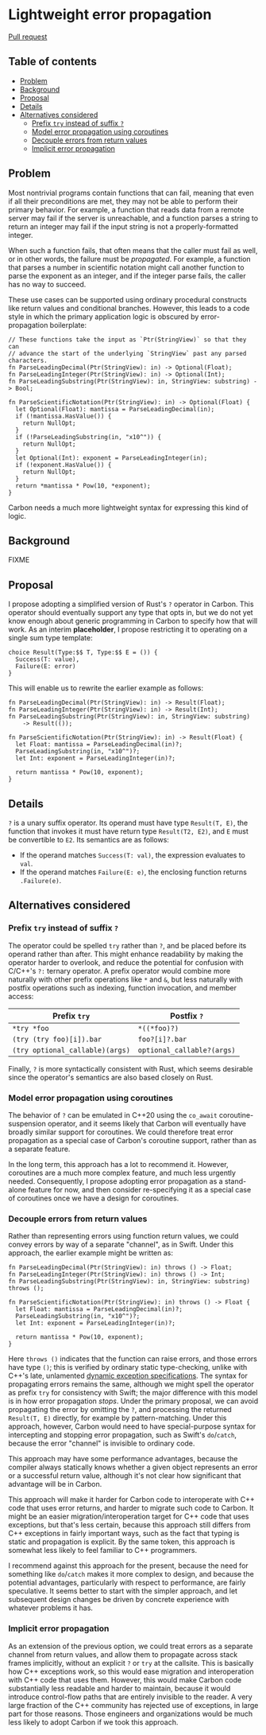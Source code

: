 # Lightweight error propagation

<!--
Part of the Carbon Language project, under the Apache License v2.0 with LLVM
Exceptions. See /LICENSE for license information.
SPDX-License-Identifier: Apache-2.0 WITH LLVM-exception
-->

[Pull request](https://github.com/carbon-language/carbon-lang/pull/301)

<!-- toc -->

## Table of contents

-   [Problem](#problem)
-   [Background](#background)
-   [Proposal](#proposal)
-   [Details](#details)
-   [Alternatives considered](#alternatives-considered)
    -   [Prefix `try` instead of suffix `?`](#prefix-try-instead-of-suffix-)
    -   [Model error propagation using coroutines](#model-error-propagation-using-coroutines)
    -   [Decouple errors from return values](#decouple-errors-from-return-values)
    -   [Implicit error propagation](#implicit-error-propagation)

<!-- tocstop -->

## Problem

Most nontrivial programs contain functions that can fail, meaning that even if
all their preconditions are met, they may not be able to perform their primary
behavior. For example, a function that reads data from a remote server may fail
if the server is unreachable, and a function parses a string to return an
integer may fail if the input string is not a properly-formatted integer.

When such a function fails, that often means that the caller must fail as well,
or in other words, the failure must be _propagated_. For example, a function
that parses a number in scientific notation might call another function to parse
the exponent as an integer, and if the integer parse fails, the caller has no
way to succeed.

These use cases can be supported using ordinary procedural constructs like
return values and conditional branches. However, this leads to a code style in
which the primary application logic is obscured by error-propagation
boilerplate:

```
// These functions take the input as `Ptr(StringView)` so that they can
// advance the start of the underlying `StringView` past any parsed characters.
fn ParseLeadingDecimal(Ptr(StringView): in) -> Optional(Float);
fn ParseLeadingInteger(Ptr(StringView): in) -> Optional(Int);
fn ParseLeadingSubstring(Ptr(StringView): in, StringView: substring) -> Bool;

fn ParseScientificNotation(Ptr(StringView): in) -> Optional(Float) {
  let Optional(Float): mantissa = ParseLeadingDecimal(in);
  if (!mantissa.HasValue()) {
    return NullOpt;
  }
  if (!ParseLeadingSubstring(in, "x10^")) {
    return NullOpt;
  }
  let Optional(Int): exponent = ParseLeadingInteger(in);
  if (!exponent.HasValue()) {
    return NullOpt;
  }
  return *mantissa * Pow(10, *exponent);
}
```

Carbon needs a much more lightweight syntax for expressing this kind of logic.

## Background

FIXME

## Proposal

I propose adopting a simplified version of Rust's `?` operator in Carbon. This
operator should eventually support any type that opts in, but we do not yet know
enough about generic programming in Carbon to specify how that will work. As an
interim **placeholder**, I propose restricting it to operating on a single sum
type template:

```
choice Result(Type:$$ T, Type:$$ E = ()) {
  Success(T: value),
  Failure(E: error)
}
```

This will enable us to rewrite the earlier example as follows:

```
fn ParseLeadingDecimal(Ptr(StringView): in) -> Result(Float);
fn ParseLeadingInteger(Ptr(StringView): in) -> Result(Int);
fn ParseLeadingSubstring(Ptr(StringView): in, StringView: substring)
    -> Result(());

fn ParseScientificNotation(Ptr(StringView): in) -> Result(Float) {
  let Float: mantissa = ParseLeadingDecimal(in)?;
  ParseLeadingSubstring(in, "x10^")?;
  let Int: exponent = ParseLeadingInteger(in)?;

  return mantissa * Pow(10, exponent);
}
```

## Details

`?` is a unary suffix operator. Its operand must have type `Result(T, E)`, the
function that invokes it must have return type `Result(T2, E2)`, and `E` must be
convertible to `E2`. Its semantics are as follows:

-   If the operand matches `Success(T: val)`, the expression evaluates to `val`.
-   If the operand matches `Failure(E: e)`, the enclosing function returns
    `.Failure(e)`.

## Alternatives considered

### Prefix `try` instead of suffix `?`

The operator could be spelled `try` rather than `?`, and be placed before its
operand rather than after. This might enhance readability by making the operator
harder to overlook, and reduce the potential for confusion with C/C++'s `?:`
ternary operator. A prefix operator would combine more naturally with other
prefix operations like `*` and `&`, but less naturally with postfix operations
such as indexing, function invocation, and member access:

| Prefix `try`                    | Postfix `?`                |
| ------------------------------- | -------------------------- |
| `*try *foo`                     | `*((*foo)?)`               |
| `(try (try foo)[i]).bar`        | `foo?[i]?.bar`             |
| `(try optional_callable)(args)` | `optional_callable?(args)` |

Finally, `?` is more syntactically consistent with Rust, which seems desirable
since the operator's semantics are also based closely on Rust.

### Model error propagation using coroutines

The behavior of `?` can be emulated in C++20 using the `co_await`
coroutine-suspension operator, and it seems likely that Carbon will eventually
have broadly similar support for coroutines. We could therefore treat error
propagation as a special case of Carbon's coroutine support, rather than as a
separate feature.

In the long term, this approach has a lot to recommend it. However, coroutines
are a much more complex feature, and much less urgently needed. Consequently, I
propose adopting error propagation as a stand-alone feature for now, and then
consider re-specifying it as a special case of coroutines once we have a design
for coroutines.

### Decouple errors from return values

Rather than representing errors using function return values, we could convey
errors by way of a separate "channel", as in Swift. Under this approach, the
earlier example might be written as:

```
fn ParseLeadingDecimal(Ptr(StringView): in) throws () -> Float;
fn ParseLeadingInteger(Ptr(StringView): in) throws () -> Int;
fn ParseLeadingSubstring(Ptr(StringView): in, StringView: substring) throws ();

fn ParseScientificNotation(Ptr(StringView): in) throws () -> Float {
  let Float: mantissa = ParseLeadingDecimal(in)?;
  ParseLeadingSubstring(in, "x10^")?;
  let Int: exponent = ParseLeadingInteger(in)?;

  return mantissa * Pow(10, exponent);
}
```

Here `throws ()` indicates that the function can raise errors, and those errors
have type `()`; this is verified by ordinary static type-checking, unlike with
C++'s late, unlamented
[dynamic exception specifications](https://en.cppreference.com/w/cpp/language/except_spec).
The syntax for propagating errors remains the same, although we might spell the
operator as prefix `try` for consistency with Swift; the major difference with
this model is in how error propagation _stops_. Under the primary proposal, we
can avoid propagating the error by omitting the `?`, and processing the returned
`Result(T, E)` directly, for example by pattern-matching. Under this approach,
however, Carbon would need to have special-purpose syntax for intercepting and
stopping error propagation, such as Swift's `do`/`catch`, because the error
"channel" is invisible to ordinary code.

This approach may have some performance advantages, because the compiler always
statically knows whether a given object represents an error or a successful
return value, although it's not clear how significant that advantage will be in
Carbon.

This approach will make it harder for Carbon code to interoperate with C++ code
that uses error returns, and harder to migrate such code to Carbon. It might be
an easier migration/interoperation target for C++ code that uses exceptions, but
that's less certain, because this approach still differs from C++ exceptions in
fairly important ways, such as the fact that typing is static and propagation is
explicit. By the same token, this approach is somewhat less likely to feel
familiar to C++ programmers.

I recommend against this approach for the present, because the need for
something like `do`/`catch` makes it more complex to design, and because the
potential advantages, particularly with respect to performance, are fairly
speculative. It seems better to start with the simpler approach, and let
subsequent design changes be driven by concrete experience with whatever
problems it has.

### Implicit error propagation

As an extension of the previous option, we could treat errors as a separate
channel from return values, and allow them to propagate across stack frames
implicitly, without an explicit `?` or `try` at the callsite. This is basically
how C++ exceptions work, so this would ease migration and interoperation with
C++ code that uses them. However, this would make Carbon code substantially less
readable and harder to maintain, because it would introduce control-flow paths
that are entirely invisible to the reader. A very large fraction of the C++
community has rejected use of exceptions, in large part for those reasons. Those
engineers and organizations would be much less likely to adopt Carbon if we took
this approach.
